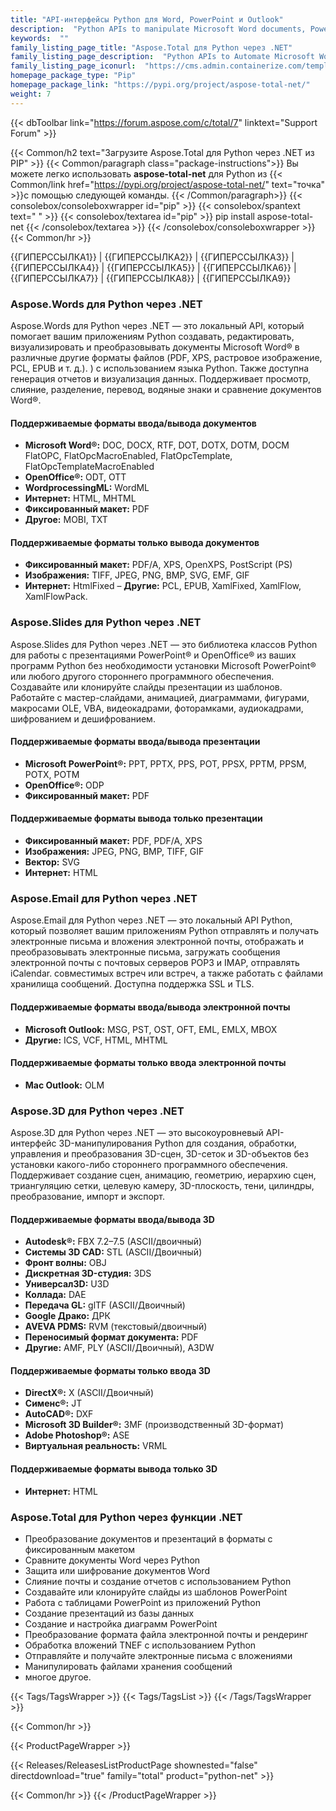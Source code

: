 ```yaml
---
title: "API-интерфейсы Python для Word, PowerPoint и Outlook"
description:  "Python APIs to manipulate Microsoft Word documents, PowerPoint presentations and Outlook email Formats"
keywords:  ""
family_listing_page_title: "Aspose.Total для Python через .NET"
family_listing_page_description:  "Python APIs to Automate Microsoft Word and PowerPoint Files Manipulate Microsoft Word documents, PowerPoint presentations and Outlook email Formats"
family_listing_page_iconurl:  "https://cms.admin.containerize.com/templates/aspose/img/products/total/aspose_total-for-python-via-net.svg"
homepage_package_type: "Pip"
homepage_package_link: "https://pypi.org/project/aspose-total-net/"
weight: 7
---
```


{{< dbToolbar link="https://forum.aspose.com/c/total/7" linktext="Support Forum" >}}

{{< Common/h2 text="Загрузите Aspose.Total для Python через .NET из PIP"  >}}
{{< Common/paragraph class="package-instructions">}}
Вы можете легко использовать <b>aspose-total-net</b> для Python из
{{< Common/link href="https://pypi.org/project/aspose-total-net/" text="точка"  >}}с помощью следующей команды.
{{< /Common/paragraph>}}
{{< consolebox/consoleboxwrapper id="pip" >}}
       {{< consolebox/spantext text=" " >}}
       {{< consolebox/textarea id="pip" >}} pip install aspose-total-net {{< /consolebox/textarea >}}
{{< /consolebox/consoleboxwrapper >}}
{{< Common/hr >}}

{{ГИПЕРССЫЛКА1}} | {{ГИПЕРССЫЛКА2}} | {{ГИПЕРССЫЛКА3}} | {{ГИПЕРССЫЛКА4}} | {{ГИПЕРССЫЛКА5}} | {{ГИПЕРССЫЛКА6}} | {{ГИПЕРССЫЛКА7}} | {{ГИПЕРССЫЛКА8}} | {{ГИПЕРССЫЛКА9}}

### Aspose.Words для Python через .NET

Aspose.Words для Python через .NET — это локальный API, который помогает вашим приложениям Python создавать, редактировать, визуализировать и преобразовывать документы Microsoft Word® в различные другие форматы файлов (PDF, XPS, растровое изображение, PCL, EPUB и т. д.). ) с использованием языка Python. Также доступна генерация отчетов и визуализация данных. Поддерживает просмотр, слияние, разделение, перевод, водяные знаки и сравнение документов Word®.

#### Поддерживаемые форматы ввода/вывода документов

- **Microsoft Word®:** DOC, DOCX, RTF, DOT, DOTX, DOTM, DOCM FlatOPC, FlatOpcMacroEnabled, FlatOpcTemplate, FlatOpcTemplateMacroEnabled
- **OpenOffice®:** ODT, OTT
- **WordprocessingML:** WordML
- **Интернет:** HTML, MHTML
- **Фиксированный макет:** PDF
- **Другое:** MOBI, TXT

#### Поддерживаемые форматы только вывода документов

- **Фиксированный макет:** PDF/A, XPS, OpenXPS, PostScript (PS)
- **Изображения:** TIFF, JPEG, PNG, BMP, SVG, EMF, GIF
- **Интернет:** HtmlFixed
– **Другие:** PCL, EPUB, XamlFixed, XamlFlow, XamlFlowPack.

### Aspose.Slides для Python через .NET

Aspose.Slides для Python через .NET — это библиотека классов Python для работы с презентациями PowerPoint® и OpenOffice® из ваших программ Python без необходимости установки Microsoft PowerPoint® или любого другого стороннего программного обеспечения. Создавайте или клонируйте слайды презентации из шаблонов. Работайте с мастер-слайдами, анимацией, диаграммами, фигурами, макросами OLE, VBA, видеокадрами, фоторамками, аудиокадрами, шифрованием и дешифрованием.

#### Поддерживаемые форматы ввода/вывода презентации

- **Microsoft PowerPoint®:** PPT, PPTX, PPS, POT, PPSX, PPTM, PPSM, POTX, POTM
- **OpenOffice®:** ODP
- **Фиксированный макет:** PDF

#### Поддерживаемые форматы вывода только презентации

- **Фиксированный макет:** PDF, PDF/A, XPS
- **Изображения:** JPEG, PNG, BMP, TIFF, GIF
- **Вектор:** SVG
- **Интернет:** HTML

### Aspose.Email для Python через .NET

Aspose.Email для Python через .NET — это локальный API Python, который позволяет вашим приложениям Python отправлять и получать электронные письма и вложения электронной почты, отображать и преобразовывать электронные письма, загружать сообщения электронной почты с почтовых серверов POP3 и IMAP, отправлять iCalendar. совместимых встреч или встреч, а также работать с файлами хранилища сообщений. Доступна поддержка SSL и TLS.

#### Поддерживаемые форматы ввода/вывода электронной почты

- **Microsoft Outlook:** MSG, PST, OST, OFT, EML, EMLX, MBOX
- **Другие:** ICS, VCF, HTML, MHTML

#### Поддерживаемые форматы только ввода электронной почты

- **Mac Outlook:** OLM

### Aspose.3D для Python через .NET

Aspose.3D для Python через .NET — это высокоуровневый API-интерфейс 3D-манипулирования Python для создания, обработки, управления и преобразования 3D-сцен, 3D-сеток и 3D-объектов без установки какого-либо стороннего программного обеспечения. Поддерживает создание сцен, анимацию, геометрию, иерархию сцен, триангуляцию сетки, целевую камеру, 3D-плоскость, тени, цилиндры, преобразование, импорт и экспорт.

#### Поддерживаемые форматы ввода/вывода 3D

- **Autodesk®:** FBX 7.2–7.5 (ASCII/двоичный)
- **Системы 3D CAD:** STL (ASCII/Двоичный)
- **Фронт волны:** OBJ
- **Дискретная 3D-студия:** 3DS
- **Универсал3D:** U3D
- **Коллада:** DAE
- **Передача GL:** glTF (ASCII/Двоичный)
- **Google Драко:** ДРК
- **AVEVA PDMS:** RVM (текстовый/двоичный)
- **Переносимый формат документа:** PDF
- **Другие:** AMF, PLY (ASCII/Двоичный), A3DW

#### Поддерживаемые форматы только ввода 3D

- **DirectX®:** X (ASCII/Двоичный)
- **Сименс®:** JT
- **AutoCAD®:** DXF
- **Microsoft 3D Builder®:** 3MF (производственный 3D-формат)
- **Adobe Photoshop®:** ASE
- **Виртуальная реальность:** VRML

#### Поддерживаемые форматы вывода только 3D

- **Интернет:** HTML

### Aspose.Total для Python через функции .NET

- Преобразование документов и презентаций в форматы с фиксированным макетом
- Сравните документы Word через Python
- Защита или шифрование документов Word
- Слияние почты и создание отчетов с использованием Python
- Создавайте или клонируйте слайды из шаблонов PowerPoint
- Работа с таблицами PowerPoint из приложений Python
- Создание презентаций из базы данных
- Создание и настройка диаграмм PowerPoint
- Преобразование формата файла электронной почты и рендеринг
- Обработка вложений TNEF с использованием Python
- Отправляйте и получайте электронные письма с вложениями
- Манипулировать файлами хранения сообщений
- многое другое.

{{< Tags/TagsWrapper >}}
 {{< Tags/TagsList >}}
{{< /Tags/TagsWrapper >}}

{{< Common/hr >}}

{{< ProductPageWrapper >}}
<!-- ReleasesListProductPage-->
   {{< Releases/ReleasesListProductPage shownested="false"  directdownload="true" family="total" product="python-net" >}}
<!-- /ReleasesListProductPage-->
{{< Common/hr >}}
{{< /ProductPageWrapper >}}

